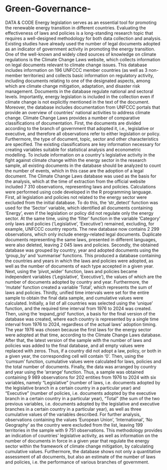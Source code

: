 # Green-Governance-
DATA &amp; CODE
Energy legislation serves as an essential tool for promoting the renewable energy transition in different countries. Evaluating the effectiveness of laws and policies is a long-standing research topic that requires a well-designed methodology for both data collection and analysis. Existing studies have already used the number of legal documents adopted as an indicator of government activity in promoting the energy transition. One of the well-known and widely cited sources of knowledge on climate regulations is the Climate Change Laws website, which collects information on legal documents relevant to climate change issues. This database includes information on 196 UNFCCC member countries (as well as 3 non-member territories) and collects basic information on regulatory activity, including documents relating to one of the designated aspects, among which are climate change mitigation, adaptation, and disaster risk management. Documents in the database regulate national and sectoral levels. Importantly, energy legislation is included in the collection even if climate change is not explicitly mentioned in the text of the document. Moreover, the database includes documentation from UNFCCC portals that provide an overview of countries' national activities to address climate change. 
Climate Change Laws provides a number of comparative classifications of documentation. First, the documents are divided according to the branch of government that adopted it, i.e., legislative or executive, and therefore all observations refer to either legislation or policy. Furthermore, the type of document, topic, sector and other characteristics are specified. The existing classifications are key information necessary for creating variables suitable for statistical analysis and econometric modelling.
To include information on a country's legislative activity in the fight against climate change within the energy sector in the research sample, all existing documents in the database should be analyzed to count the number of events, which in this case are the adoption of a legal document. The Climate Change Laws database was used as the basis for the analysis, which at the time of extraction from the official website included 7 310 observations, representing laws and policies. Calculations were performed using code developed in the R programming language. 
First, all legislation and policies not related to the energy sector were excluded from the initial database. To do this, the ‘str_detect’ function was used for the ‘Sector’ variable, which identified all documents containing ‘Energy’, even if the legislation or policy did not regulate only the energy sector. At the same time, using the ‘filter’ function in the variable ‘Category’ only laws and policies (‘Legislative’, ‘Executive’) remained, excluding, for example, UNFCCC country reports. The new database now contains 2 299 observations, which only include energy-related legal documents. Duplicate documents representing the same laws, presented in different languages, were also deleted, leaving 2 045 laws and policies.
Secondly, the obtained database was grouped by country, year and adopted documents using the ‘group_by’ and ‘summarise’ functions. This produced a database containing the countries and years in which the laws and policies were adopted, as well as the number of documents of each type accepted in a given year. Next, using the ‘pivot_wider’ function, laws and policies became independent variables (‘Legislative’, ‘Executive’), the values of which are the number of documents adopted by country and year. Furthermore, the ‘mutate’ function created a variable ‘Total’, which represents the sum of laws and policies. 
Thirdly, unified time intervals were set for the entire sample to obtain the final data sample, and cumulative values were calculated. Initially, a list of all countries was selected using the ‘unique’ function, and the required time interval from 1976 to 2024 was created. Then, using the ‘expand_grid’ function, a basis for the final version of the database was created, where each country is represented by a single time interval from 1976 to 2024, regardless of the actual laws' adoption timing. The year 1976 was chosen because the first laws for the energy sector were adopted at that time, according to the Climate Change Laws database. After that, the latest version of the sample with the number of laws and policies was added to the final database, and all empty values were replaced with zeros. Thus, if a country did not adopt a law, policy, or both in a given year, the corresponding cell will contain ‘0’. Then, using the ‘cumsum’ function, cumulative values were calculated for laws, policies and the total number of documents. Finally, the data was arranged by country and year using the ‘arrange’ function. 
Thus, a sample was obtained containing 9 989 observations for 202 entities from 1976 to 2024 with six variables, namely “Legislative” (number of laws, i.e. documents adopted by the legislative branch in a certain country in a particular year) and “Executive” (number of policies, i.e. documents adopted by the executive branch in a certain country in a particular year), “Total” (the sum of the two previous variables, i.e. documents adopted by the legislative and executive branches in a certain country in a particular year), as well as three cumulative values of the variables described. For further analysis, observations containing the values ‘European Union’, ‘International’, ‘No Geography’ as the country were excluded from the list, leaving 199 territories in the sample with 9 751 observations. 
This methodology provides an indication of countries' legislative activity, as well as information on the number of documents in force in a given year that regulate the energy sector within the framework of climate change mitigation, by calculating cumulative values. Furthermore, the database shows not only a quantitative assessment of all documents, but also an estimate of the number of laws and policies, i.e. the performance of various branches of government.
